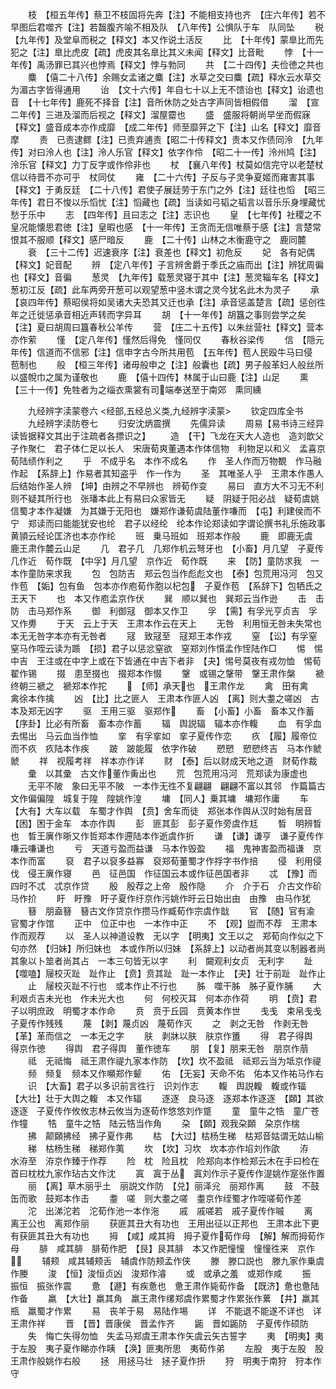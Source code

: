 <!-- { "loadSidebar": true } -->
　　枝　【桓五年传】蔡卫不枝固将先奔【注】不能相支持也齐　【庄六年传】若不早图后君噬齐【注】若齧腹齐喻不相及队　【八年传】公惧队于车　队同坠
　　税　【九年传】及堂阜而税之【释文】本又作说土活反
　　比　【十年传】蒙臯比而先犯之【注】臯比虎皮【疏】虎皮其名臯比其义未闻【释文】比音毗
　　悖　【十一年传】禹汤罪已其兴也悖焉【释文】悖与勃同
　　共　【二十四传】夫俭徳之共也
　　麋　【僖二十八传】余赐女孟诸之麋【注】水草之交曰麋【疏】释水云水草交为湄古字皆得通用
　　诒　【文十六传】年自七十以上无不馈诒也【释文】诒遗也音　【十七年传】鹿死不择音【注】音所休防之处古字声同皆相假借
　　溜　【宣二年传】三进及溜而后视之【释文】溜屋霤也
　　盛　盛服将朝尚早坐而假寐【释文】盛音成本亦作成靡　【成二年传】师至靡笄之下【注】山名【释文】靡音摩
　　责　已责逮鳏【注】已责弃逋责【昭二十传释文】责本又作债同泠　【九年传】对曰泠人也【注】泠人乐官【释文】依字作伶　【昭二十一传】泠州鸠【注】泠乐官【释文】力丁反字或作伶非也
　　杖　【襄八年传】杖莫如信完守以老楚杖信以待晋不亦可乎　杖同仗
　　雍　【二十六传】子反与子灵争夏姬而雍害其事【释文】于勇反廷　【二十八传】君使子展廷劳于东门之外【注】廷往也慆　【昭三年传】君日不悛以乐慆忧【注】慆藏也【疏】当读如弓韬之韬言以音乐乐身埋藏忧愁于乐中
　　志　【四年传】且曰志之【注】志识也
　　皇　【七年传】社稷之不皇况能懐思君徳【注】皇暇也感　【十一年传】王贪而无信唯蔡于感【注】言楚常恨其不服顺【释文】感尸暗反
　　鹿　【二十传】山林之木衡鹿守之　鹿同麓
　　衰　【三十二传】迟速衰序【注】衰差也【释文】初危反
　　妃　各有妃偶【释文】妃音配
　　辨　【定八年传】子言辨舍爵于季氏之庙而出【注】辨犹周徧也【释文】音徧
　　葱灵　【九年传】载葱灵寝于其中【注】葱灵辎车名【释文】葱初江反【疏】此车两旁开葱可以观望葱中竖木谓之灵今犹名此木为灵子
　　承　【哀四年传】蔡昭侯将如吴诸大夫恐其又迁也承【注】承音惩盖楚言【疏】惩创徃年之迁徙惩承音相近声转而字异耳
　　胡　【十一年传】胡簋之事则尝学之矣【注】夏曰胡周曰簋春秋公羊传
　　营　【庄二十五传】以朱丝营社【释文】营本亦作萦
　　慬　【定八年传】慬然后得免　慬同仅
　　春秋谷梁传
　　信　【隠元年传】信道而不信邪【注】信申字古今所共用苞　【五年传】苞人民殴牛马曰侵　苞制也
　　般　【桓三年传】诸毋般申之【注】般囊也【疏】男子般革妇人般丝所以盛帨巾之属为谨敬也
　　鹿　【僖十四传】林属于山曰鹿【注】山足
　　熏　【三十一传】免牲者为之缁衣熏裳有司端奉送至于南郊　熏同纁






　　九经辨字渎蒙卷六
<经部,五经总义类,九经辨字渎蒙>
　　钦定四库全书
　　九经辨字渎防卷七
　　归安沈炳震撰
　　先儒异读
　　周易【易书诗三经异读皆据释文其出于注疏者各摽识之】
　　造　【干】飞龙在天大人造也　造刘歆父子作聚仁　君子体仁足以长人　宋唐荀爽董遇本作体信物　利物足以和义　孟喜京荀陆绩作利之
　　乎　不成乎名　本作不成名
　　作　圣人作而万物覩　作马融作起　【系辞上】作易者其知盗乎　作一作为
　　圣　其唯圣人乎　王肃本作愚人后结始作圣人辨　【坤】由辨之不早辨也　辨荀作变
　　易曰　直方大不习无不利则不疑其所行也　张璠本此上有易曰众家皆无
　　疑　阴疑于阳必战　疑荀虞姚信蜀才本作凝嫌　为其嫌于无阳也　嫌郑作谦荀虞陆董作嗛而　【屯】利建侯而不宁　郑读而曰能能犹安也纶　君子以经纶　纶本作论郑读如字谓论撰书礼乐施政事黄頴云经论匡济也本亦作纶
　　班　乗马班如　班郑本作般
　　鹿　即鹿无虞　鹿王肃作麓云山足
　　几　君子几　几郑作机云弩牙也　【小畜】月几望　子夏传　几作近　荀作既　【中孚】月几望　京作近　荀作既
　　来　【防】童防求我　一本作童防来求我
　　包　包防吉　郑云包当作彪彪文也　【泰】包荒用冯河　包又作苞　【姤】包有鱼　包本亦作庖荀作胞以杞包　子夏作苞　【系辞下】包牺氏之王天下
　　也　本又作庖孟京作伏
　　巽　顺以巽也　巽郑云当作逊
　　击　击防　击马郑作系
　　御　利御冦　御本又作卫
　　孚　【需】有孚光亨贞吉　孚又作旉
　　于天　云上于天　王肃本作云在天上
　　无咎　利用恒无咎未失常也　本无无咎字本亦有无咎者
　　冦　致冦至　冦郑王本作戎
　　窒　【讼】有孚窒　窒马作咥云读为踬　【损】君子以惩忿窒欲　窒郑刘作懫孟作恎陆作□
　　惕　惕中吉　王注或在中字上或在下皆通在中吉下者非　【夬】惕号莫夜有戎勿恤　惕荀翟作锡
　　掇　患至掇也　掇郑本作惙
　　鞶　或锡之鞶带　鞶王肃作槃
　　褫　终朝三褫之　褫郑本作拕
　　　【师】承天也　王肃作龙
　　禽　田有禽　禽徐本作擒
　　凶　【比】比之匪人　王肃本作匪人凶　【离】则大耋之嗟凶　古本及郑无凶字
　　驱　王用三驱　驱郑作
　　畜　【小畜】小畜　畜本又作蓄　【序卦】比必有所畜　畜本亦作蓄
　　辐　舆説辐　辐本亦作輹
　　血　有孚血去惕出　马云血当作恤
　　挛　有孚挛如　挛子夏传作恋
　　疚　【履】履帝位而不疚　疚陆本作疾
　　跛　跛能履　依字作破
　　愬愬　愬愬终吉　马本作虩虩
　　祥　视履考祥　祥本亦作详
　　财　【泰】后以财成天地之道　财荀作裁
　　彚　以其彚　古文作董作夤出也
　　荒　包荒用冯河　荒郑读为康虚也
　　无平不陂　象曰无平不陂　一本作无徃不复翩翩　翩翩不富以其邻　作篇篇古文作偏偏隍　城复于隍　隍姚作湟
　　墉　【同人】乗其墉　墉郑作庸
　　车　【大有】大车以载　车蜀才作舆　【贲】舍车而徒　郑张本作舆从汉时始有居音　【困】困于金车　本亦作舆
　　彭　匪其彭　彭子夏作旁虞作尪
　　晳　明辨晳也　晳王廙作晣又作哲郑本作遰陆本作逝虞作折
　　谦　【谦】谦亨　谦子夏传作嗛云嗛谦也
　　亏　天道亏盈而益谦　马本作毁盈
　　福　鬼神害盈而福谦　京本作而富
　　裒　君子以裒多益寡　裒郑荀董蜀才作捊字书作掊
　　侵　利用侵伐　侵王廙作寝
　　邑　征邑国　作征国云本或作征邑国者非
　　忒　【豫】而四时不忒　忒京作贷
　　殷　殷荐之上帝　殷作隐
　　介　介于石　介古文作砎马作扴
　　盱　盱豫　盱子夏作纡京作污姚作旴云日始出由　由豫　由马作犹
　　簮　朋盍簮　簮古文作贷京作攒马作臧荀作宗虞作戠
　　官　【随】官有渝　官蜀才作馆
　　正中　位正中也　一本作中正
　　不　【观】盥而不荐　王肃本作而观荐
　　以　圣人以神道设教　无以字　【明夷】文王以之　郑荀向作似之下句亦然　【归妹】所归妺也　本或作所以归妹　【系辞上】以动者尚其变以制器者尚其象以卜筮者尚其占　一本三句皆无以字
　　利　闚观利女贞　无利字
　　趾　【噬嗑】屦校灭趾　趾作止　【贲】贲其趾　趾一本作止　【夬】壮于前趾　趾作止
　　止　屦校灭趾不行也　或本作止不行也
　　胏　噬干胏　胏子夏作脯
　　大　利艰贞吉未光也　作未光大也
　　何　何校灭耳　何本亦作荷
　　明　【贲】君子以明庶政　明蜀才本作命
　　贲　贲于丘园　贲黄本作世
　　戋戋　束帛戋戋　子夏传作残残
　　蔑　【剥】蔑贞凶　蔑荀作灭
　　之　剥之无咎　作剥无咎　【革】革而信之　一本无之字
　　肤　剥牀以肤　肤京作簠
　　得　君子得舆　得京作徳
　　得舆　君子得舆　董作徳车
　　朋　【复】朋来无咎　朋京作萠
　　祗　无祗悔　祗王肃作禔九家本作防　【坎】坎不盈祗　祗郑云当为坻京作禔
　　频　频复　频本又作嚬郑作颦
　　佑　【无妄】天命不佑　佑本又作祐马作右
　　识　【大畜】君子以多识前言徃行　识刘作志
　　輹　舆説輹　輹或作辐　【大壮】壮于大舆之輹　本又作辐
　　逐逐　良马逐　逐郑本作逐逐　【頥】其欲逐逐　子夏传作攸攸志林云攸当为逐荀作悠悠刘作跾
　　童　童牛之牿　童广苍作犝
　　牿　童牛之牿　陆云牿当作角
　　朶　【頥】观我朶頥　朶京作椯
　　拂　颠頥拂经　拂子夏作弗
　　枯　【大过】枯杨生稊　枯郑音姑谓无姑山榆
　　稊　枯杨生稊　稊郑作荑
　　坎　【坎】习坎　坎本亦作埳刘作欿
　　洊　水洊至　洊京作臻于作荐
　　险　枕　险且枕　险郑向本作检郑云木在手曰检在首曰枕枕九家作玷古文作沈
　　寘　寘于丛　寘刘作示子夏传作湜姚作寔张作置
　　丽　【离】草木丽乎土　丽説文作防　【兑】丽泽兊　丽郑作离
　　鼓　不鼓缶而歌　鼓郑本作击
　　耋　嗟　则大耋之嗟　耋京作绖蜀才作咥嗟荀作差
　　沱　出涕沱若　沱荀作池一本作沲
　　戚　戚嗟若　戚子夏传作嘁
　　离　离王公也　离郑作丽
　　获匪其丑大有功也　王用出征以正邦也　王肃本此下更有获匪其丑大有功也
　　拇　【咸】咸其拇　拇子夏作荀作母　【解】解而拇荀作母
　　腓　咸其腓　腓荀作肥　【艮】艮其腓　本又作肥憧憧　憧憧徃来　京作
　　辅颊　咸其辅颊舌　辅虞作防颊孟作侠
　　滕　滕口説也　滕九家作乗虞作媵
　　浚　【恒】浚恒贞凶　浚郑作濬
　　或　或承之羞　或郑作咸
　　振　振恒　振张作震
　　惫　【遯】有疾惫也　惫王肃作毙荀作备　【既济】惫也惫陆作备
　　羸　【大壮】羸其角　羸王肃作缧郑虞作累蜀才作累张作蔂　【井】羸其瓶　羸蜀才作累
　　易　丧羊于易　易陆作埸
　　详　不能退不能遂不详也　详王肃作祥
　　晋　【晋】晋康侯　晋孟作齐
　　鼫　晋如鼫防　子夏传作硕防
　　失　悔亡失得勿恤　失孟马郑虞王肃本作矢虞云矢古誓字
　　夷　【明夷】夷于左股　夷子夏作睇亦作眱　【涣】匪夷所思　夷荀作弟
　　左股　夷于左股　股王肃作般姚作右般
　　拯　用拯马壮　拯子夏作抍
　　狩　明夷于南狩　狩本作守
